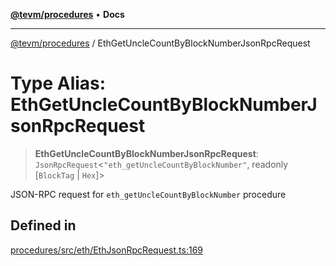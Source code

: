 [**@tevm/procedures**](../README.md) • **Docs**

***

[@tevm/procedures](../globals.md) / EthGetUncleCountByBlockNumberJsonRpcRequest

# Type Alias: EthGetUncleCountByBlockNumberJsonRpcRequest

> **EthGetUncleCountByBlockNumberJsonRpcRequest**: `JsonRpcRequest`\<`"eth_getUncleCountByBlockNumber"`, readonly [`BlockTag` \| `Hex`]\>

JSON-RPC request for `eth_getUncleCountByBlockNumber` procedure

## Defined in

[procedures/src/eth/EthJsonRpcRequest.ts:169](https://github.com/evmts/tevm-monorepo/blob/main/packages/procedures/src/eth/EthJsonRpcRequest.ts#L169)
